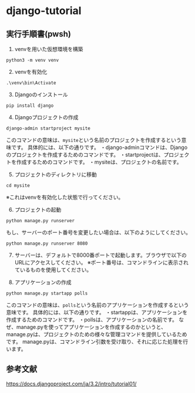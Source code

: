 # django-tutorial

## 実行手順書(pwsh)

1. venvを用いた仮想環境を構築
```pwsh
python3 -m venv venv
```

2. venvを有効化
```pwsh
.\venv\bin\Activate
```

3. Djangoのインストール
```pwsh
pip install django
```

4. Djangoプロジェクトの作成
```pwsh
django-admin startproject mysite
```
このコマンドの意味は、`mysite`という名前のプロジェクトを作成するという意味です。
具体的には、以下の通りです。
・django-adminコマンドは、Djangoのプロジェクトを作成するためのコマンドです。
・startprojectは、プロジェクトを作成するためのコマンドです。
・mysiteは、プロジェクトの名前です。

5. プロジェクトのディレクトリに移動
```pwsh
cd mysite
```
※これはvenvを有効化した状態で行ってください。

6. プロジェクトの起動
```pwsh
python manage.py runserver
```
もし、サーバーのポート番号を変更したい場合は、以下のようにしてください。
```pwsh
python manage.py runserver 8080
```

7. サーバーは、デフォルトで8000番ポートで起動します。ブラウザで以下のURLにアクセスしてください。
※ポート番号は、コマンドラインに表示されているものを使用してください。

8. アプリケーションの作成
```pwsh
python manage.py startapp polls
```
このコマンドの意味は、`polls`という名前のアプリケーションを作成するという意味です。
具体的には、以下の通りです。
・startappは、アプリケーションを作成するためのコマンドです。
・pollsは、アプリケーションの名前です。
なぜ、manage.pyを使ってアプリケーションを作成するのかというと、manage.pyは、プロジェクトのための様々な管理コマンドを提供しているためです。
manage.pyは、コマンドライン引数を受け取り、それに応じた処理を行います。

## 参考文献
https://docs.djangoproject.com/ja/3.2/intro/tutorial01/